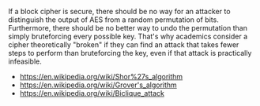 If a block cipher is secure, there should be no way for an attacker to distinguish the output of AES from a random permutation of bits. Furthermore, there should be no better way to undo the permutation than simply bruteforcing every possible key. That's why academics consider a cipher theoretically "broken" if they can find an attack that takes fewer steps to perform than bruteforcing the key, even if that attack is practically infeasible.


- https://en.wikipedia.org/wiki/Shor%27s_algorithm
- https://en.wikipedia.org/wiki/Grover's_algorithm
- https://en.wikipedia.org/wiki/Biclique_attack